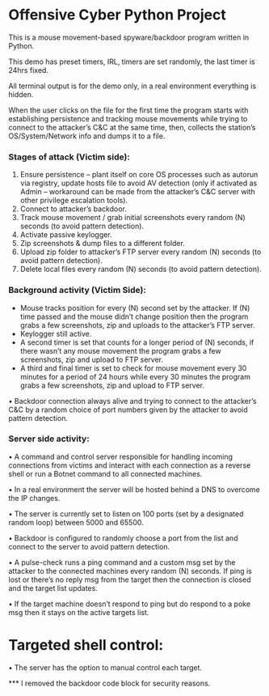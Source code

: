 Offensive Cyber Python Project
==============================

This is a mouse movement-based spyware/backdoor program written in Python.

This demo has preset timers, IRL, timers are set randomly, the last timer is 24hrs fixed. 

All terminal output is for the demo only, in a real environment everything is hidden.

When the user clicks on the file for the first time the program starts with establishing persistence and tracking mouse 
movements while trying to connect to the attacker’s C&C at the same time, then, collects the station’s OS/System/Network info and dumps it to a file. 

### Stages of attack (Victim side):

1. Ensure persistence – plant itself on core OS processes such as autorun via registry, update hosts file to avoid AV detection (only if activated as Admin – workaround can        be made from the attacker’s C&C server with other privilege escalation tools).
2. Connect to attacker’s backdoor.
3. Track mouse movement / grab initial screenshots every random (N) seconds (to avoid pattern detection).
4. Activate passive keylogger.
5. Zip screenshots & dump files to a different folder.
6. Upload zip folder to attacker’s FTP server every random (N) seconds (to avoid pattern detection).
7. Delete local files every random (N) seconds (to avoid pattern detection).

### Background activity (Victim Side):

- Mouse tracks position for every (N) second set by the attacker. If (N) time passed and the mouse didn’t change position then the program grabs a few screenshots, zip and         uploads to the attacker’s FTP server.
- Keylogger still active.
- A second timer is set that counts for a longer period of (N) seconds, if there wasn’t any mouse movement the program grabs a few screenshots, 
  zip and upload to FTP server.
- A third and final timer is set to check for mouse movement every 30 minutes for a period of 24 hours while every 30 minutes the program grabs a few screenshots, 
  zip and upload to FTP server.

• Backdoor connection always alive and trying to connect to the attacker’s C&C by a random choice of port numbers given by the attacker to avoid pattern detection.

### Server side activity:

• A command and control server responsible for handling incoming connections from victims and interact with each connection as a reverse shell or run a Botnet command to all       connected machines.

• In a real environment the server will be hosted behind a DNS to overcome the IP changes.

• The server is currently set to listen on 100 ports (set by a designated random loop) between 5000 and 65500.

• Backdoor is configured to randomly choose a port from the list and connect to the server to avoid pattern detection.

• A pulse-check runs a ping command and a custom msg set by the attacker to the connected machines every random (N) seconds. If ping is lost or there’s no reply msg from the       target then the connection is closed and the target list updates.

• If the target machine doesn’t respond to ping but do respond to a poke msg then it stays on the active targets list.
  
  Targeted shell control:
  =======================
  
• The server has the option to manual control each target.

*** I removed the backdoor code block for security reasons.
